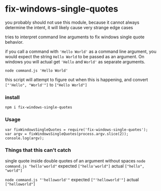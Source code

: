 # fix-windows-single-quotes

you probably should not use this module, because it cannot always determine the intent, it will likely cause very strange edge cases

tries to interpret command line arguments to fix windows single quote behavior. 

if you call a command with `'Hello World'` as a command line argument, you would expect the string `Hello World` to be passed as an argument. On windows you will actual get `'Hello` and `World'` as separate arguments.
```
node command.js 'Hello World'
```

this script will attempt to figure out when this is happening, and convert `["'Hello", "World'"]` to `["Hello World"]`

### install
```
npm i fix-windows-single-quotes
```

### Usage

```
var fixWindowsSingleQuotes = require('fix-windows-single-quotes');
var argv = fixWindowsSingleQuotes(process.argv.slice(2));
console.log(argv);
```

### Things that this can't catch

single quote inside double quotes of an argument without spaces
```node command.js "hello'world"```
expected `["hello'world"]`
actual `["hello", "world"]`

```node command.js "'helloworld'"```
expected `["'helloworld'"]`
actual `["helloworld"]`